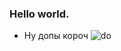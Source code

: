 ### Hello world.

- Ну допы короч
![do](ttps://github.com/Chetoff1228/proga_elite_reserve/master/do.jpg)
